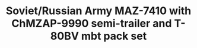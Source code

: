 ---
title: "Soviet/Russian Army MAZ-7410 with ChMZAP-9990 semi-trailer and T-80BV mbt pack set"
price: "TBA" 
desc: "Maketa"
img_path: "/assets/img/UA72153.jpg"
brand: "N/A"
available: false
special_offer: false
new: false
soon: false
cat: "0010000"
subcat: "0013100"
subsubcat: "0N/A"
sifra: "UA72153"
---